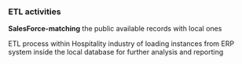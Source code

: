 ### ETL activities ### 

**SalesForce-matching** the public available records with local ones 

ETL process within Hospitality industry of loading instances from ERP system inside the local database for further analysis and reporting
